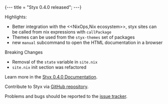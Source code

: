 {---
title = "Styx 0.4.0 released";
---}

Highlights:

- Better integration with the <<NixOps,Nix ecosystem>>, styx sites can be called from nix expressions with `callPackage`
- Themes can be used from the `styx-themes` set of packages
- new `manual` subcommand to open the HTML documentation in a browser

Breaking Changes

- Removal of the `state` variable in `site.nix`
- `site.nix` init section was refactored


Learn more in the [Styx 0.4.0 Documentation](@siteUrl@/documentation-v0-4-0.html).

Contribute to Styx via [GitHub repository](https://github.com/styx-static/styx/).

Problems and bugs should be reported to the [issue tracker](https://github.com/styx-static/styx/issues).

